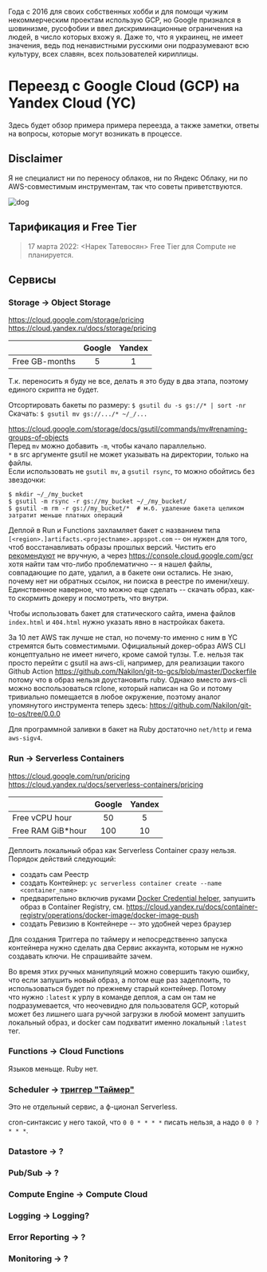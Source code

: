 Года с 2016 для своих собственных хобби и для помощи чужим некоммерческим проектам использую GCP, но Google признался в шовинизме, русофобии и ввел дискриминационные ограничения на людей, в число которых вхожу я. Даже то, что я украинец, не имеет значения, ведь под ненавистными русскими они подразумевают всю культуру, всех славян, всех пользователей кириллицы.

# Переезд с Google Cloud (GCP) на Yandex Cloud (YC)

Здесь будет обзор примера примера переезда, а также заметки, ответы на вопросы, которые могут возникать в процессе.

## Disclaimer

Я не специалист ни по переносу облаков, ни по Яндекс Облаку, ни по AWS-совместимым инструментам, так что советы приветствуются.

![dog](https://user-images.githubusercontent.com/2870363/159172571-361753a7-3516-4a0b-9726-c139c0ba5c54.jpg)

## Тарификация и Free Tier

> 17 марта 2022: <Нарек Татевосян> Free Tier для Compute не планируется.

## Сервисы

### Storage -> Object Storage

https://cloud.google.com/storage/pricing  
https://cloud.yandex.ru/docs/storage/pricing

|                | Google      | Yandex  |
| -------------- | :---------: | :-----: |
| Free GB-months | 5           | 1       |

Т.к. переносить я буду не все, делать я это буду в два этапа, поэтому единого скрипта не будет.

Отсортировать бакеты по размеру: `$ gsutil du -s gs://* | sort -nr`  
Скачать: `$ gsutil mv gs://.../* ~/_/...`  

https://cloud.google.com/storage/docs/gsutil/commands/mv#renaming-groups-of-objects  
Перед `mv` можно добавить `-m`, чтобы качало параллельно.  
`*` в src аргументе gsutil не может указывать на директории, только на файлы.  
Если использовать не `gsutil mv`, а `gsutil rsync`, то можно обойтись без звездочки:  
```
$ mkdir ~/_/my_bucket
$ gsutil -m rsync -r gs://my_bucket ~/_/my_bucket/
$ gsutil -m rm -r gs://my_bucket/*  # м.б. удаление бакета целиком затратит меньше платных операций
```

Деплой в Run и Functions захламляет бакет с названием типа `[<region>.]artifacts.<projectname>.appspot.com` -- он нужен для того, чтоб восстанавливать образы прошлых версий. Чистить его [рекомендуют](https://stackoverflow.com/a/67693952/322020) не вручную, а через https://console.cloud.google.com/gcr хотя найти там что-либо проблематично -- я нашел файлы, совпадающие по дате, удалил, а в бакете они остались. Не знаю, почему нет ни обратных ссылок, ни поиска в реестре по имени/хешу. Единственное наверное, что можно еще сделать -- скачать образ, как-то скормить докеру и посмотреть, что внутри.

Чтобы использовать бакет для статического сайта, имена файлов `index.html` и `404.html` нужно указать явно в настройках бакета.

За 10 лет AWS так лучше не стал, но почему-то именно с ним в YC стремятся быть совместимыми. Официальный докер-образ AWS CLI концептуально не имеет ничего, кроме самой тулзы. Т.е. нельзя так просто перейти с gsutil на aws-cli, например, для реализации такого Github Action https://github.com/Nakilon/git-to-gcs/blob/master/Dockerfile потому что в образ нельзя доустановить ruby. Однако вместо aws-cli можно воспользоваться rclone, который написан на Go и потому тривиально помещается в любое окружение, поэтому аналог упомянутого инструмента теперь здесь: https://github.com/Nakilon/git-to-os/tree/0.0.0

Для программной заливки в бакет на Ruby достаточно `net/http` и гема `aws-sigv4`.

### Run -> Serverless Containers

https://cloud.google.com/run/pricing  
https://cloud.yandex.ru/docs/serverless-containers/pricing

|                   | Google      | Yandex  |
| ----------------- | :---------: | :-----: |
| Free vCPU hour    | 50          | 5       |
| Free RAM GiB*hour | 100         | 10      |

Деплоить локальный образ как Serverless Container сразу нельзя. Порядок действий следующий:
* создать сам Реестр
* создать Контейнер: `yc serverless container create --name <container_name>`
* предварительно включив руками [Docker Credential helper](https://cloud.yandex.ru/docs/container-registry/operations/authentication#cred-helper), запушить образ в Container Registry, см. https://cloud.yandex.ru/docs/container-registry/operations/docker-image/docker-image-push
* создать Ревизию в Контейнере -- это удобней через браузер

Для создания Триггера по таймеру и непосредственно запуска контейнера нужно сделать два Сервис аккаунта, которым не нужно создавать ключи. Не спрашивайте зачем.

Во время этих ручных манипуляций можно совершить такую ошибку, что если запушить новый образ, а потом еще раз задеплоить, то использоваться будет по прежнему старый контейнер. Потому что нужно `:latest` к урлу в команде деплоя, а сам он там не подразумевается, что неочевидно для пользователя GCP, который может без лишнего шага ручной загрузки в любой момент запушить локальный образ, и docker сам подхватит именно локальный `:latest` тег.

### Functions -> Cloud Functions

Языков меньще. Ruby нет.

### Scheduler -> [триггер "Таймер"](https://cloud.yandex.ru/docs/functions/concepts/trigger/timer)

Это не отдельный сервис, а ф-ционал Serverless.

cron-синтаксис у него такой, что `0 0 * * * *` писать нельзя, а надо `0 0 ? * * *`.  

### Datastore -> ?

### Pub/Sub -> ?

### Compute Engine -> Compute Cloud

### Logging -> Logging?

### Error Reporting -> ?

### Monitoring -> ?
